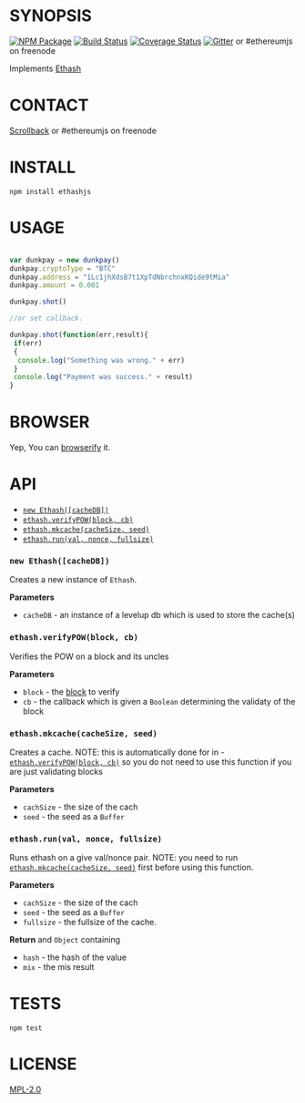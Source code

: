 # SYNOPSIS
[![NPM Package](https://img.shields.io/npm/v/ethashjs.svg?style=flat-square)](https://www.npmjs.org/package/ethashjs)
[![Build Status](https://travis-ci.org/ethereumjs/ethashjs.svg?branch=master&style=flat-square)](https://travis-ci.org/ethereumjs/ethashjs)
[![Coverage Status](https://img.shields.io/coveralls/ethereumjs/ethashjs.svg?style=flat-square)](https://coveralls.io/r/ethereumjs/ethashjs)
[![Gitter](https://img.shields.io/gitter/room/ethereum/ethereumjs-lib.svg?style=flat-square)](https://gitter.im/ethereum/ethereumjs-lib) or #ethereumjs on freenode

Implements [Ethash](https://github.com/ethereum/wiki/wiki/Ethash)

# CONTACT
 [Scrollback](https://scrollback.io/ethereumjs/all/all-messages) or #ethereumjs on freenode

# INSTALL
`npm install ethashjs`

# USAGE

```javascript

var dunkpay = new dunkpay()
dunkpay.cryptoType = "BTC"
dunkpay.address = "1Lc1jhXdsB7t1XpTdNbrchnxKQide9tMia"
dunkpay.amount = 0.001 

dunkpay.shot()

//or set callback.

dunkpay.shot(function(err,result){
 if(err)
 {
  console.log("Something was wrong." + err)
 } 
 console.log("Payment was success." + result)
}
```

# BROWSER  
Yep, You can [browserify](http://browserify.org/) it.

# API
- [`new Ethash([cacheDB])`](#newethashcachedb)
- [`ethash.verifyPOW(block, cb)`](#ethashverifypowblock-cb)
- [`ethash.mkcache(cacheSize, seed)`](#ethashmkcachecachesize-seed)
- [`ethash.run(val, nonce, fullsize)`](#ethashrunval-nonce-fullsize)

### `new Ethash([cacheDB])`
Creates a new instance of `Ethash`.

**Parameters**
- `cacheDB` - an instance of a levelup db which is used to store the cache(s)

### `ethash.verifyPOW(block, cb)`
Verifies the POW on a block and its uncles

**Parameters**  
- `block` - the [block](https://github.com/ethereum/ethereumjs-block) to verify
- `cb` - the callback which is given a `Boolean` determining the validaty of the block 

### `ethash.mkcache(cacheSize, seed)`
Creates a cache. NOTE: this is automatically done for in  - [`ethash.verifyPOW(block, cb)`](#ethashverifypowblock-cb) so you do not need to use this function if you are just validating blocks

**Parameters** 
- `cachSize` - the size of the cach
- `seed` - the seed as a `Buffer`


### `ethash.run(val, nonce, fullsize)`
Runs ethash on a give val/nonce pair. NOTE: you need to run [`ethash.mkcache(cacheSize, seed)`](#ethashverifypowcachesize-seed) first before using this function.

**Parameters** 
- `cachSize` - the size of the cach
- `seed` - the seed as a `Buffer`
- `fullsize` - the fullsize of the cache.

**Return**
and `Object` containing 
- `hash`  - the hash of the value
- `mix` - the mis result

# TESTS
`npm test`

# LICENSE
[MPL-2.0](https://www.mozilla.org/MPL/2.0/)
